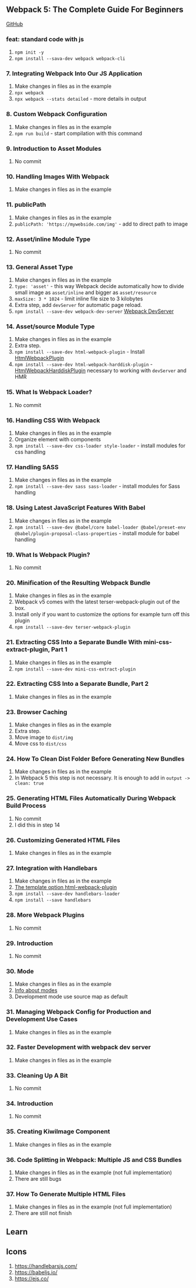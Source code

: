 ## Webpack 5: The Complete Guide For Beginners

[GitHub](https://github.com/vp-online-courses/webpack-tutorial)

### feat: standard code with js

1. `npm init -y`
2. `npm install --sava-dev webpack webpack-cli`


### 7. Integrating Webpack Into Our JS Application

1. Make changes in files as in the example
2. `npx webpack`
3. `npx webpack --stats detailed` - more details in output

### 8. Custom Webpack Configuration

1. Make changes in files as in the example
2. `npm run build` - start compilation with this command

### 9. Introduction to Asset Modules

1. No commit

### 10. Handling Images With Webpack

1. Make changes in files as in the example

### 11. publicPath

1. Make changes in files as in the example
2. `publicPath: 'https://mywebside.com/img'` - add to direct path to image

### 12. Asset/inline Module Type

1. No commit

### 13. General Asset Type

1. Make changes in files as in the example
2. `type: 'asset'` - this way Webpack decide automatically how to divide small image as `asset/inline` and bigger as `asset/resource`
3. `maxSize: 3 * 1024` - limit inline file size to 3 kilobytes
4. Extra step, add `devServer` for automatic page reload.
5. `npm install --save-dev webpack-dev-server` [Webpack DevServer](https://webpack.js.org/configuration/dev-server/)

### 14. Asset/source Module Type

1. Make changes in files as in the example
2. Extra step.
3. `npm install --save-dev html-webpack-plugin` - Install [HtmlWebpackPlugin](https://github.com/jantimon/html-webpack-plugin#install)
4. `npm install --save-dev html-webpack-harddisk-plugin` - [HtmlWebpackHarddiskPlugin](https://github.com/jantimon/html-webpack-harddisk-plugin#installation) necessary to working with `devServer` and HMR

### 15. What Is Webpack Loader?

1. No commit

### 16. Handling CSS With Webpack

1. Make changes in files as in the example
2. Organize element with components
3. `npm install --save-dev css-loader style-loader` - install modules for css handling 

### 17. Handling SASS

1. Make changes in files as in the example
2. `npm install --save-dev sass sass-loader` - install modules for Sass handling

### 18. Using Latest JavaScript Features With Babel

1. Make changes in files as in the example
2. `npm install --save-dev @babel/core babel-loader @babel/preset-env @babel/plugin-proposal-class-properties` - install module for babel handling

### 19. What Is Webpack Plugin?

1. No commit

### 20. Minification of the Resulting Webpack Bundle

1. Make changes in files as in the example
2. Webpack v5 comes with the latest terser-webpack-plugin out of the box.
3. Install only if you want to customize the options for example turn off this plugin
4. `npm install --save-dev terser-webpack-plugin`

### 21. Extracting CSS Into a Separate Bundle With mini-css-extract-plugin, Part 1

1. Make changes in files as in the example
2. `npm install --save-dev mini-css-extract-plugin`

### 22. Extracting CSS Into a Separate Bundle, Part 2

1. Make changes in files as in the example

### 23. Browser Caching

1. Make changes in files as in the example
2. Extra step.
3. Move image to `dist/img`
4. Move css to `dist/css`

### 24. How To Clean Dist Folder Before Generating New Bundles

1. Make changes in files as in the example
2. In Webpack 5 this step is not necessary. It is enough to add in `output -> clean: true`

### 25. Generating HTML Files Automatically During Webpack Build Process

1. No commit
2. I did this in step 14

### 26. Customizing Generated HTML Files

1. Make changes in files as in the example

### 27. Integration with Handlebars

1. Make changes in files as in the example
2. [The template option html-webpack-plugin](https://github.com/jantimon/html-webpack-plugin/blob/main/docs/template-option.md)
3. `npm install --save-dev handlebars-loader`
4. `npm install --save handlebars`

### 28. More Webpack Plugins

1. No commit

### 29. Introduction

1. No commit

### 30. Mode

1. Make changes in files as in the example
2. [Info about modes](https://webpack.js.org/configuration/mode/#usage)
3. Development mode use source map as default

### 31. Managing Webpack Config for Production and Development Use Cases

1. Make changes in files as in the example

### 32. Faster Development with webpack dev server

1. Make changes in files as in the example

### 33. Cleaning Up A Bit

1. No commit

### 34. Introduction

1. No commit

### 35. Creating KiwiImage Component

1. Make changes in files as in the example

### 36. Code Splitting in Webpack: Multiple JS and CSS Bundles

1. Make changes in files as in the example (not full implementation)
2. There are still bugs

### 37. How To Generate Multiple HTML Files

1. Make changes in files as in the example (not full implementation)
2. There are still not finish




## Learn

## Icons

1. https://handlebarsjs.com/
2. https://babeljs.io/
3. https://ejs.co/
